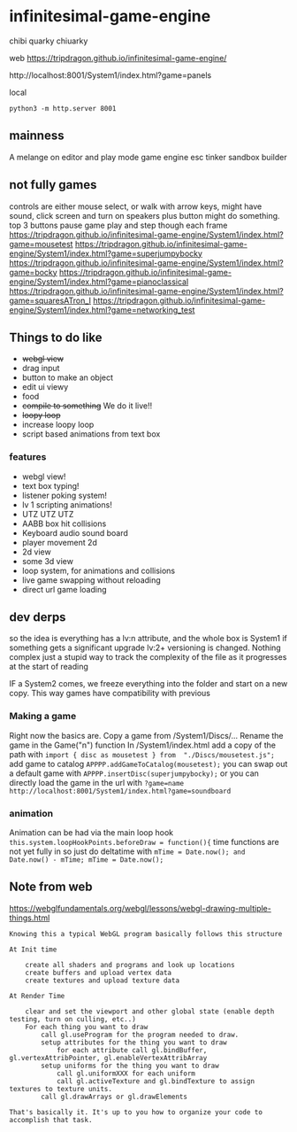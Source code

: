 
# infinitesimal-game-engine
chibi quarky
chiuarky

web
https://tripdragon.github.io/infinitesimal-game-engine/

http://localhost:8001/System1/index.html?game=panels

local
```
python3 -m http.server 8001
```

## mainness
A melange on editor and play mode game engine esc tinker sandbox builder


## not fully games
controls are either mouse select, or walk with arrow keys, might have sound, click screen and turn on speakers
plus button might do something. top 3 buttons pause game play and step though each frame
https://tripdragon.github.io/infinitesimal-game-engine/System1/index.html?game=mousetest
https://tripdragon.github.io/infinitesimal-game-engine/System1/index.html?game=superjumpybocky
https://tripdragon.github.io/infinitesimal-game-engine/System1/index.html?game=bocky
https://tripdragon.github.io/infinitesimal-game-engine/System1/index.html?game=pianoclassical
https://tripdragon.github.io/infinitesimal-game-engine/System1/index.html?game=squaresATron_I
https://tripdragon.github.io/infinitesimal-game-engine/System1/index.html?game=networking_test


## Things to do like

* ~~webgl view~~
* drag input
* button to make an object
* edit ui viewy
* food
* ~~compile to something~~ We do it live!!
* ~~loopy loop~~
* increase loopy loop
* script based animations from text box

### features
* webgl view!
* text box typing!
* listener poking system!
* lv 1 scripting animations!
* UTZ UTZ UTZ
* AABB box hit collisions
* Keyboard audio sound board
* player movement 2d
* 2d view
* some 3d view
* loop system, for animations and collisions
* live game swapping without reloading
* direct url game loading





## dev derps
so the idea is everything has a lv:n attribute, and the whole box is System1
if something gets a significant upgrade lv:2+ versioning is changed. Nothing complex just a stupid way to track the complexity of the file as it progresses at the start of reading

IF a System2 comes, we freeze everything into the folder and start on a new copy.
This way games have compatibility with previous


### Making a game
Right now the basics are. Copy a game from /System1/Discs/...
Rename the game in the Game("n") function
In /System1/index.html
add a copy of the path with ```import { disc as mousetest } from  "./Discs/mousetest.js";```
add game to catalog ```APPPP.addGameToCatalog(mousetest);```
you can swap out a default game with ```APPPP.insertDisc(superjumpybocky);```
or you can directly load the game in the url with ```?game=name```
```http://localhost:8001/System1/index.html?game=soundboard```

### animation
Animation can be had via the main loop hook
```this.system.loopHookPoints.beforeDraw = function(){```
time functions are not yet fully in so just do deltatime with
```mTime = Date.now(); and Date.now() - mTime; mTime = Date.now();```




## Note from web
https://webglfundamentals.org/webgl/lessons/webgl-drawing-multiple-things.html
```
Knowing this a typical WebGL program basically follows this structure

At Init time

    create all shaders and programs and look up locations
    create buffers and upload vertex data
    create textures and upload texture data

At Render Time

    clear and set the viewport and other global state (enable depth testing, turn on culling, etc..)
    For each thing you want to draw
        call gl.useProgram for the program needed to draw.
        setup attributes for the thing you want to draw
            for each attribute call gl.bindBuffer, gl.vertexAttribPointer, gl.enableVertexAttribArray
        setup uniforms for the thing you want to draw
            call gl.uniformXXX for each uniform
            call gl.activeTexture and gl.bindTexture to assign textures to texture units.
        call gl.drawArrays or gl.drawElements

That's basically it. It's up to you how to organize your code to accomplish that task.

```
